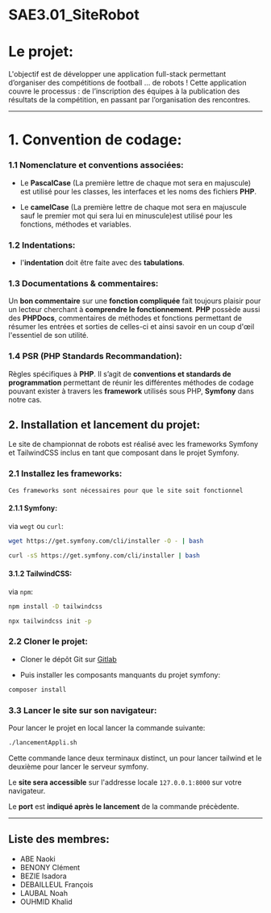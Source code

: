 # SAE3.01_SiteRobot

# Le projet:
L'objectif est de développer une application full-stack permettant
d’organiser des compétitions de football … de robots !
Cette application couvre le processus : de l’inscription des
équipes à la publication des résultats de la compétition, en
passant par l’organisation des rencontres.

<hr>

# 1. Convention de codage:

### 1.1 Nomenclature et conventions associées:
- Le **PascalCase** (La première lettre de chaque mot sera en majuscule) est utilisé pour les classes, les interfaces et les noms des fichiers **PHP**.

- Le **camelCase** (La première lettre de chaque mot sera en majuscule sauf le premier mot qui sera lui en minuscule)est utilisé pour les fonctions, méthodes et variables.

### 1.2 Indentations:
- l'**indentation** doit être faite avec des **tabulations**.

### 1.3 Documentations & commentaires:
Un **bon commentaire** sur une **fonction compliquée** fait toujours plaisir pour un lecteur cherchant à **comprendre le fonctionnement**. **PHP** possède aussi des **PHPDocs**, commentaires de méthodes et fonctions permettant de résumer les entrées et sorties de celles-ci et ainsi savoir en un coup d'œil l'essentiel de son utilité.

### 1.4 PSR (PHP Standards Recommandation):
Règles spécifiques à **PHP**. Il s’agit de **conventions et standards de programmation** permettant de réunir les différentes méthodes de codage pouvant exister à travers les **framework** utilisés sous PHP, **Symfony** dans notre cas.



## 2. Installation et lancement du projet:

Le site de championnat de robots est réalisé avec les frameworks Symfony et TailwindCSS inclus en tant que composant dans le projet Symfony.

### 2.1 Installez les frameworks:

`Ces frameworks sont nécessaires pour que le site soit fonctionnel`

#### 2.1.1 Symfony:

 via `wegt` ou `curl`:

```bash
wget https://get.symfony.com/cli/installer -O - | bash

curl -sS https://get.symfony.com/cli/installer | bash
```

#### 3.1.2 TailwindCSS:

via `npm`:

```bash
npm install -D tailwindcss
```

```bash
npx tailwindcss init -p
```

### 2.2 Cloner le projet:


- Cloner le dépôt Git sur [Gitlab](git@gitlab-ce.iut.u-bordeaux.fr:cbenony/sae3.01_siterobot.git)

- Puis installer les composants manquants du projet symfony:

```bash
composer install
```

### 3.3 Lancer le site sur son navigateur:

Pour lancer le projet en local lancer la commande suivante:

```bash
./lancementAppli.sh
```
Cette commande lance deux terminaux distinct, un pour lancer tailwind et le deuxième pour lancer le serveur symfony.

Le **site sera accessible** sur l'addresse locale `127.0.0.1:8000` sur votre navigateur.

Le **port** est **indiqué après le lancement** de la commande précèdente.

<hr>

## Liste des membres:
- ABE Naoki
- BENONY Clément
- BEZIE Isadora
- DEBAILLEUL François
- LAUBAL Noah
- OUHMID Khalid